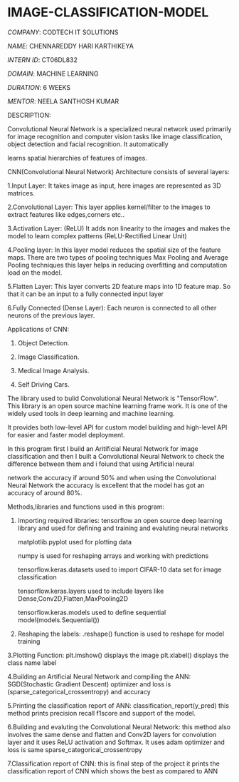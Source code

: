 # IMAGE-CLASSIFICATION-MODEL

*COMPANY*: CODTECH IT SOLUTIONS

*NAME*: CHENNAREDDY HARI KARTHIKEYA

*INTERN ID*: CT06DL832

*DOMAIN*: MACHINE LEARNING

*DURATION*: 6 WEEKS

*MENTOR*: NEELA SANTHOSH KUMAR

DESCRIPTION:

Convolutional Neural Network is a specialized neural network used primarily for image recognition and computer vision tasks like image classification, object detection and facial recognition. It automatically 

learns spatial hierarchies of features of images.

CNN(Convolutional Neural Network) Architecture consists of several layers:

1.Input Layer: It takes image as input, here images are represented as 3D matrices.

2.Convolutional Layer: This layer applies kernel/filter to the images to extract features like edges,corners etc..

3.Activation Layer: (ReLU) It adds non linearity to the images and makes the model to learn complex patterns (ReLU-Rectified Linear Unit)

4.Pooling layer: In this layer model reduces the spatial size of the feature maps. There are two types of pooling techniques Max Pooling and Average Pooling techniques
this layer helps in reducing overfitting and computation load on the model.

5.Flatten Layer: This layer converts 2D feature maps into 1D feature map. So that it can be an input to a fully connected input layer

6.Fully Connected (Dense Layer): Each neuron is connected to all other neurons of the previous layer.

Applications of CNN:

1. Object Detection.

2. Image Classification.

3. Medical Image Analysis.

4. Self Driving Cars.

The library used to bulid Convolutional Neural Network is "TensorFlow". This library is an open source machine learning frame work. It is one of the widely used tools in deep learning and machine learning.

It provides both low-level API for custom model building and high-level API for easier and faster model deployment.

In this program first I build an Aritificial Neural Network for image classification and then I built a Convolutional Neural Network to check the difference between them and i foiund that using Artificial neural 

network the accuracy if around 50% and when using the Convolutional Neural Network the accuracy is excellent that the model has got an accuracy of around 80%. 

Methods,libraries and functions used in this program:

1. Importing required libraries:
   tensorflow an open source deep learning library and used for defining and training and evaluting neural networks

   matplotlib.pyplot used for plotting data

   numpy is used for reshaping arrays and working with predictions

   tensorflow.keras.datasets used to import CIFAR-10 data set for image classification

   tensorflow.keras.layers used to include layers like Dense,Conv2D,Flatten,MaxPooling2D

   tensorflow.keras.models used to define sequential model(models.Sequential())
2. Reshaping the labels:
   .reshape() function is used to reshape for model training

3.Plotting Function:
  plt.imshow() displays the image
  plt.xlabel() displays the class name label

4.Building an Artificial Neural Network and compiling the ANN:
  SGD(Stochastic Gradient Descent) optimizer and loss is (sparse_categorical_crossentropy) and accuracy

5.Printing the classification report of ANN:
  classification_report(y_pred) this method prints precision recall f1score and support of the model.

6.Building and evaluting the Convolutional Neural Network:
  this method also involves the same dense and flatten and Conv2D layers for convolution layer and it uses ReLU activation and Softmax.
  It uses adam optimizer and loss is same sparse_categorical_crossentropy

7.Classification report of CNN:
  this is final step of the project it prints the classification report of CNN which shows the best as compared to ANN

  
